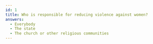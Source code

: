 ```yaml
---
id: 1
title: Who is responsible for reducing violence against women?
answers:
  - Everybody
  - The state
  - The church or other religious communities
---
```

